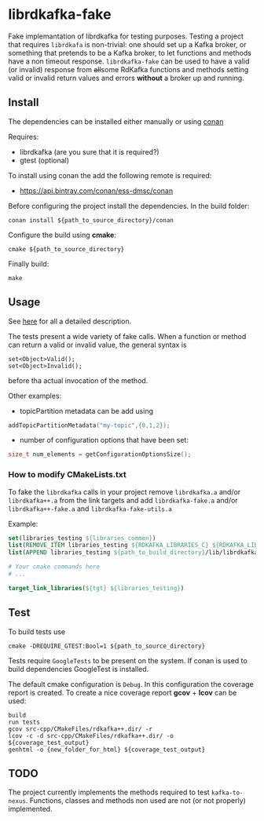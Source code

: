 # librdkafka-fake
Fake implemantation of librdkafka for testing purposes. 
Testing a project that requires ``librdkafa`` is non-trivial: one should set up a Kafka broker, or something that pretends to be a Kafka broker, to let functions and methods have a non timeout response. ``librdkafka-fake`` can be used to have a valid (or invalid) response from ~~all~~some RdKafka functions and methods setting valid or invalid return values and errors **without** a broker up and running.

## Install

The dependencies can be installed either manually or using [conan](https://www.conan.io/)

Requires:
- librdkafka (are you sure that it is required?)
- gtest (optional)

To install using conan the add the following remote is required:
- https://api.bintray.com/conan/ess-dmsc/conan

Before configuring the project install the dependencies. In the build folder:

``conan install ${path_to_source_directory}/conan``

Configure the build using **cmake**:

``cmake ${path_to_source_directory}``

Finally build:

``make``

## Usage

See [here](USAGE.md) for all a detailed description.

The tests present a wide variety of fake calls. When a function or method can return a valid or invalid value, the general syntax is

```
set<Object>Valid();
set<Object>Invalid();
```

before tha actual invocation of the method.

Other examples:

- topicPartition metadata can be add using

```c++
addTopicPartitionMetadata("my-topic",{0,1,2});
```

- number of configuration options that have been set:

```c++
size_t num_elements = getConfigurationOptionsSize();
```

### How to modify CMakeLists.txt

To fake the ``librdkafka`` calls in your project remove ``librdkafka.a`` and/or ``librdkafka++.a`` from the link targets and add ``librdkafka-fake.a`` and/or ``librdkafka++-fake.a`` and ``librdkafka-fake-utils.a``

Example:

```cmake
set(libraries_testing ${libraries_common})
list(REMOVE_ITEM libraries_testing ${RDKAFKA_LIBRARIES_C} ${RDKAFKA_LIBRARIES_CXX})
list(APPEND libraries_testing ${path_to_build_directory}/lib/librdkafka-fake.a ${path_to_build_directory}/lib/librdkafka++-fake.a ${path_to_build_directory}/lib/librdkafka-fake-utils.a)

# Your cmake commands here
# ...

target_link_libraries(${tgt} ${libraries_testing})
```

## Test

To build tests use

``cmake -DREQUIRE_GTEST:Bool=1 ${path_to_source_directory}``

Tests require ``GoogleTests`` to be present on the system. If conan is used to build dependencies GoogleTest is installed.

The default cmake configuration is ``Debug``. In this configuration the coverage report is created. To create a nice coverage report **gcov** + **lcov** can be used:

```
build
run tests
gcov src-cpp/CMakeFiles/rdkafka++.dir/ -r
lcov -c -d src-cpp/CMakeFiles/rdkafka++.dir/ -o ${coverage_test_output}
genhtml -o {new_folder_for_html} ${coverage_test_output}

```

## TODO

The project currently implements the methods required to test ``kafka-to-nexus``. Functions, classes and methods non used are not (or not properly) implemented.

